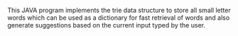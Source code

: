This JAVA program implements the trie data structure to store
all small letter words which can be used as a dictionary
for fast retrieval of words and also generate suggestions
based on the current input typed by the user.

